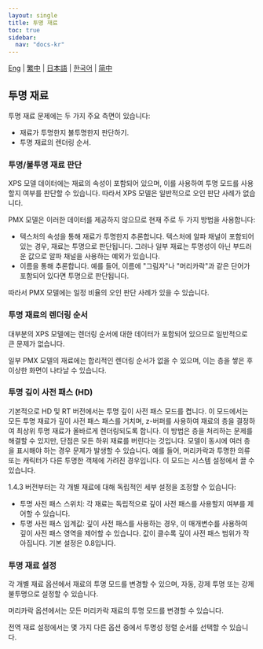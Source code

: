 ```yaml
---
layout: single
title: 투명 재료
toc: true
sidebar:
  nav: "docs-kr"
---
```

[Eng](/kr/dancexr/features/transparency) | [繁中](/tw/kr/dancexr/features/transparency) | [日本語](/jp/kr/dancexr/features/transparency) | [한국어](/kr/kr/dancexr/features/transparency) | [简中](/zh/kr/dancexr/features/transparency)


## 투명 재료

투명 재료 문제에는 두 가지 주요 측면이 있습니다:

* 재료가 투명한지 불투명한지 판단하기.
* 투명 재료의 렌더링 순서.


### 투명/불투명 재료 판단

XPS 모델 데이터에는 재료의 속성이 포함되어 있으며, 이를 사용하여 투명 모드를 사용할지 여부를 판단할 수 있습니다. 따라서 XPS 모델은 일반적으로 오인 판단 사례가 없습니다.

PMX 모델은 이러한 데이터를 제공하지 않으므로 현재 주로 두 가지 방법을 사용합니다:
* 텍스처의 속성을 통해 재료가 투명한지 추론합니다. 텍스처에 알파 채널이 포함되어 있는 경우, 재료는 투명으로 판단됩니다. 그러나 일부 재료는 투명성이 아닌 부드러운 값으로 알파 채널을 사용하는 예외가 있습니다.
* 이름을 통해 추론합니다. 예를 들어, 이름에 "그림자"나 "머리카락"과 같은 단어가 포함되어 있다면 투명으로 판단됩니다.

따라서 PMX 모델에는 일정 비율의 오인 판단 사례가 있을 수 있습니다.


### 투명 재료의 렌더링 순서

대부분의 XPS 모델에는 렌더링 순서에 대한 데이터가 포함되어 있으므로 일반적으로 큰 문제가 없습니다.

일부 PMX 모델의 재료에는 합리적인 렌더링 순서가 없을 수 있으며, 이는 층을 쌓은 후 이상한 화면이 나타날 수 있습니다.

### 투명 깊이 사전 패스 (HD)
기본적으로 HD 및 RT 버전에서는 투명 깊이 사전 패스 모드를 켭니다. 이 모드에서는 모든 투명 재료가 깊이 사전 패스 패스를 거치며, z-버퍼를 사용하여 재료의 층을 결정하여 최상위 투명 재료가 올바르게 렌더링되도록 합니다. 이 방법은 층을 처리하는 문제를 해결할 수 있지만, 단점은 모든 하위 재료를 버린다는 것입니다. 모델이 동시에 여러 층을 표시해야 하는 경우 문제가 발생할 수 있습니다. 예를 들어, 머리카락과 투명한 의류 또는 캐릭터가 다른 투명한 객체에 가려진 경우입니다. 이 모드는 시스템 설정에서 끌 수 있습니다.

1.4.3 버전부터는 각 개별 재료에 대해 독립적인 세부 설정을 조정할 수 있습니다:

* 투명 사전 패스 스위치: 각 재료는 독립적으로 깊이 사전 패스를 사용할지 여부를 제어할 수 있습니다.
* 투명 사전 패스 임계값: 깊이 사전 패스를 사용하는 경우, 이 매개변수를 사용하여 깊이 사전 패스 영역을 제어할 수 있습니다. 값이 클수록 깊이 사전 패스 범위가 작아집니다. 기본 설정은 0.8입니다.


### 투명 재료 설정

각 개별 재료 옵션에서 재료의 투명 모드를 변경할 수 있으며, 자동, 강제 투명 또는 강제 불투명으로 설정할 수 있습니다.

머리카락 옵션에서는 모든 머리카락 재료의 투명 모드를 변경할 수 있습니다.

전역 재료 설정에서는 몇 가지 다른 옵션 중에서 투명성 정렬 순서를 선택할 수 있습니다.